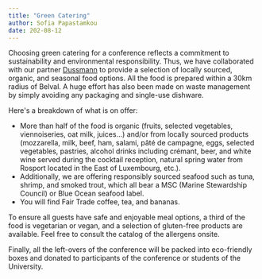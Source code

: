 ```yaml
---
title: "Green Catering"
author: Sofia Papastamkou 
date: 202-08-12
---
```

<style>
    img {
        max-height: 400px;
        max-width: 100%;
    }

    figure {
            text-align: center;
            margin: 0; 
        }
    figcaption {
        text-align: center;
    }

</style>

Choosing green catering for a conference reflects a commitment to sustainability and environmental responsibility. Thus, we have collaborated with our partner [Dussmann](https://en.dussmann.lu/food-services) to provide a selection of locally sourced, organic, and seasonal food options. All the food is prepared within a 30km radius of Belval. A huge effort has also been made on waste management by simply avoiding any packaging and single-use dishware.
 
Here's a breakdown of what is on offer:
* More than half of the food is organic (fruits, selected vegetables, viennoiseries, oat milk, juices…) and/or from locally sourced products (mozzarella, milk, beef, ham, salami, pâté de campagne, eggs, selected vegetables, pastries, alcohol drinks including crémant, beer, and white wine served during the cocktail reception, natural spring water from Rosport located in the East of Luxembourg, etc.).
* Additionally, we are offering responsibly sourced seafood such as tuna, shrimp, and smoked trout, which all bear a MSC (Marine Stewardship Council) or Blue Ocean seafood label.
* You will find Fair Trade coffee, tea, and bananas.
  
To ensure all guests have safe and enjoyable meal options, a third of the food is vegetarian or vegan, and a selection of gluten-free products are available. Feel free to consult the catalog of the allergens onsite. 
 
Finally, all the left-overs of the conference will be packed into eco-friendly boxes and donated to participants of the conference or students of the University.
